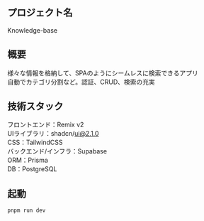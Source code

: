 ## プロジェクト名
Knowledge-base
  
## 概要
様々な情報を格納して、SPAのようにシームレスに検索できるアプリ  
自動でカテゴリ分割など。認証、CRUD、検索の充実  
  
## 技術スタック
フロントエンド：Remix v2  
UIライブラリ：shadcn/ui@2.1.0  
CSS：TailwindCSS  
バックエンド/インフラ：Supabase  
ORM：Prisma  
DB：PostgreSQL  

## 起動
```
pnpm run dev
```